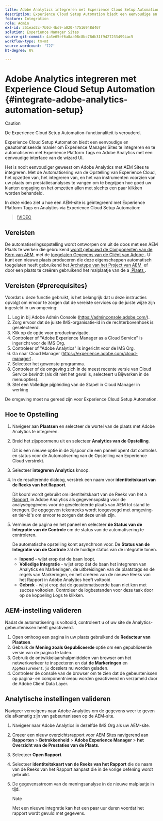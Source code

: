 ```yaml
---
title: Adobe Analytics integreren met Experience Cloud Setup Automation
description: Experience Cloud Setup Automation biedt een eenvoudige en geautomatiseerde manier om Experience Manager Sites te integreren en te automatiseren met Experience Platform Tags en Adobe Analytics met een eenvoudige interface van de wizard UI. Leer hoe u de automatische installatie kunt gebruiken met uw eigen site.
feature: Integration
role: Admin
exl-id: 351ead2c-7b0d-4bd9-a020-47516948d467
solution: Experience Manager Sites
source-git-commit: 4a3e65ef6a8aa08c8bc78db31f94272334994ac5
workflow-type: tm+mt
source-wordcount: '727'
ht-degree: 0%

---
```


# Adobe Analytics integreren met Experience Cloud Setup Automation {#integrate-adobe-analytics-automation-setup}

>[!CAUTION]
>
>De Experience Cloud Setup Automation-functionaliteit is verouderd.

Experience Cloud Setup Automation biedt een eenvoudige en geautomatiseerde manier om Experience Manager Sites te integreren en te automatiseren met Experience Platform Tags en Adobe Analytics met een eenvoudige interface van de wizard UI.

Het is nooit eenvoudiger geweest om Adobe Analytics met AEM Sites te integreren. Met de Automatisering van de Opstelling van Experience Cloud, het opzetten van, het integreren van, en het van instrumenten voorzien van uw plaats om prestatiesanalyses te vangen om te begrijpen hoe goed uw klanten engaging en het omzetten allen met slechts een paar klikken worden behandeld.

In deze video ziet u hoe een AEM-site is geïntegreerd met Experience Platform Tags en Analytics via Experience Cloud Setup Automation:

>[!VIDEO](https://video.tv.adobe.com/v/345372/?quality=12)

## Vereisten

De automatiseringsopstelling wordt ontworpen om uit de doos met een AEM Plaats te werken die gebruikend [&#x200B; wordt gebouwd de Componenten van de Kern van AEM &#x200B;](https://experienceleague.adobe.com/docs/experience-manager-core-components/using/introduction.html?lang=nl-NL) met de [&#x200B; toegelaten Gegevens van de Cliënt van Adobe &#x200B;](https://experienceleague.adobe.com/docs/experience-manager-core-components/using/developing/data-layer/overview.html?lang=nl-NL). U kunt een nieuwe plaats produceren die deze eigenschappen automatisch toegelaten heeft gebruikend het [&#x200B; Archetype van het Project van AEM &#x200B;](https://experienceleague.adobe.com/docs/experience-manager-core-components/using/developing/archetype/overview.html?lang=nl-NL) of door een plaats te creëren gebruikend het malplaatje van de a [&#x200B; Plaats &#x200B;](/help/journey-sites/quick-site/create-site.md).

## Vereisten {#prerequisites}

Voordat u deze functie gebruikt, is het belangrijk dat u deze instructies opvolgt om ervoor te zorgen dat de vereiste services op de juiste wijze zijn ingesteld in uw omgeving:

1. Log in bij Adobe Admin Console (https://adminconsole.adobe.com/).
1. Zorg ervoor dat de juiste IMS-organisatie-id in de rechterbovenhoek is geselecteerd.
1. Klik op de optie voor productnavigatie.
1. Controleer of &quot;Adobe Experience Manager as a Cloud Service&quot; is ingericht voor de IMS Org.
1. Controleer of &quot;Adobe Analytics&quot; is ingericht voor de IMS Org.
1. Ga naar Cloud Manager (https://experience.adobe.com/cloud-manager).
1. Selecteer het gewenste programma.
1. Controleer of de omgeving zich in de meest recente versie van Cloud Service bevindt (als dit niet het geval is, selecteert u Bijwerken in de menuopties).
1. Stel een Volledige pijpleiding van de Stapel in Cloud Manager in werking.

De omgeving moet nu gereed zijn voor Experience Cloud Setup Automation.

## Hoe te Opstelling

1. Navigeer aan **Plaatsen** en selecteer de wortel van de plaats met Adobe Analytics te integreren.
1. Breid het zijspoormenu uit en selecteer **Analytics van de Opstelling**.

   Dit is een nieuwe optie in de zijspoor die een paneel opent dat controles en status voor de Automatisering van de Opstelling van Experience Cloud verstrekt.
1. Selecteer **integreren Analytics** knoop.
1. In de resulterende dialoog, verstrek een naam voor **identiteitskaart van de Reeks van het Rapport**.

   Dit koord wordt gebruikt om identiteitskaart van de Reeks van het a [&#x200B; Rapport &#x200B;](https://experienceleague.adobe.com/docs/analytics/admin/manage-report-suites/new-report-suite/t-create-a-report-suite.html?lang=nl-NL) in Adobe Analytics als gegevensopslag voor de analysegegevens voor de geselecteerde plaats van AEM tot stand te brengen. De opgegeven tekenreeks wordt toegevoegd met omgeving- en tier-id&#39;s om ervoor te zorgen dat deze uniek zijn.

1. Vernieuw de pagina en het paneel en selecteer **de Status van de Integratie van de Controle** om de status van de automatisering te controleren.

   De automatische opstelling komt asynchroon voor. De **Status van de Integratie van de Controle** zal de huidige status van de integratie tonen.

   * **lopend** - wijst erop dat de baan loopt.
   * **Volledige Integratie** - wijst erop dat de baan het integreren van Analytics en Markeringen, de uitbreidingen van de plaatstags en de regels van Markeringen, en het creëren van de nieuwe Reeks van het Rapport in Adobe Analytics heeft voltooid.
   * **Gebrek** - wijst erop dat de geautomatiseerde baan niet kon met succes voltooien. Controleer de logbestanden voor deze taak door op de koppeling Logs te klikken.

## AEM-instelling valideren

Nadat de automatisering is voltooid, controleert u of uw site de Analytics-gebeurtenissen heeft geactiveerd.

1. Open omhoog een pagina in uw plaats gebruikend de **Redacteur van Plaatsen**.
1. Gebruik de **Mening zoals Gepubliceerde** optie om een gepubliceerde versie van de pagina te laden.
1. Gebruik de ontwikkelaarshulpmiddelen van browser om het netwerkverkeer te inspecteren en dat **de Markeringen** en `AppMeasurement.js` dossiers nu worden geladen.
1. Controleer de console van de browser om te zien dat de gebeurtenissen op pagina- en componentniveau worden geactiveerd en verzameld door de Adobe Client Data Layer.

## Analytische instellingen valideren

Navigeer vervolgens naar Adobe Analytics om de gegevens weer te geven die afkomstig zijn van gebeurtenissen op de AEM-site.

1. Navigeer naar Adobe Analytics in dezelfde IMS Org als uw AEM-site.
1. Creeer een nieuw overzichtsrapport voor AEM Sites navigerend aan **Rapporten** > **Betrokkenheid** > **Adobe Experience Manager** > **het Overzicht van de Prestaties van de Plaats**.
1. Selecteer **Open Rapport**.
1. Selecteer **identiteitskaart van de Reeks van het Rapport** die de naam van de Reeks van het Rapport aanpast die in de vorige oefening wordt gebruikt.
1. De gegevensstroom van de meningsanalyse in de nieuwe malplaatje in tijd.

   >[!NOTE]
   >
   > Met een nieuwe integratie kan het een paar uur duren voordat het rapport wordt gevuld met gegevens.
